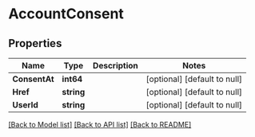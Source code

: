 # AccountConsent

## Properties
Name | Type | Description | Notes
------------ | ------------- | ------------- | -------------
**ConsentAt** | **int64** |  | [optional] [default to null]
**Href** | **string** |  | [optional] [default to null]
**UserId** | **string** |  | [optional] [default to null]

[[Back to Model list]](../README.md#documentation-for-models) [[Back to API list]](../README.md#documentation-for-api-endpoints) [[Back to README]](../README.md)


